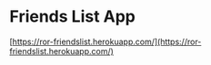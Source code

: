 # Friends List App

[https://ror-friendslist.herokuapp.com/](https://ror-friendslist.herokuapp.com/)